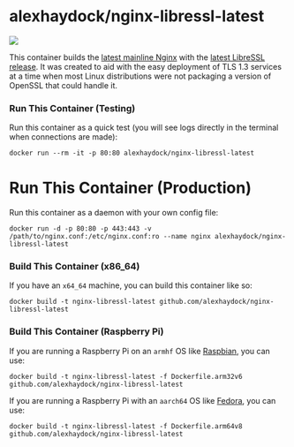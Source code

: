 # alexhaydock/nginx-libressl-latest

[![](https://images.microbadger.com/badges/image/alexhaydock/nginx-libressl-latest.svg)](https://microbadger.com/images/alexhaydock/nginx-libressl-latest "Get your own image badge on microbadger.com")

This container builds the [latest mainline Nginx](https://nginx.org/en/CHANGES) with the [latest LibreSSL release](https://ftp.openbsd.org/pub/OpenBSD/LibreSSL/). It was created to aid with the easy deployment of TLS 1.3 services at a time when most Linux distributions were not packaging a version of OpenSSL that could handle it.

### Run This Container (Testing)
Run this container as a quick test (you will see logs directly in the terminal when connections are made):
```
docker run --rm -it -p 80:80 alexhaydock/nginx-libressl-latest
```

# Run This Container (Production)
Run this container as a daemon with your own config file:
```
docker run -d -p 80:80 -p 443:443 -v /path/to/nginx.conf:/etc/nginx.conf:ro --name nginx alexhaydock/nginx-libressl-latest
```

### Build This Container (x86_64)
If you have an `x64_64` machine, you can build this container like so:
```
docker build -t nginx-libressl-latest github.com/alexhaydock/nginx-libressl-latest
```

### Build This Container (Raspberry Pi)
If you are running a Raspberry Pi on an `armhf` OS like [Raspbian](https://www.raspberrypi.org/downloads/raspbian/), you can use:
```
docker build -t nginx-libressl-latest -f Dockerfile.arm32v6 github.com/alexhaydock/nginx-libressl-latest
```

If you are running a Raspberry Pi with an `aarch64` OS like [Fedora](https://fedoraproject.org/wiki/Architectures/ARM/Raspberry_Pi), you can use:
```
docker build -t nginx-libressl-latest -f Dockerfile.arm64v8 github.com/alexhaydock/nginx-libressl-latest
```